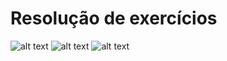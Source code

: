 # Resolução de exercícios
![alt text](https://github.com/yvesmuniz/estudosLinguagemC/blob/master/revisao/0001.jpg)
![alt text](https://github.com/yvesmuniz/estudosLinguagemC/blob/master/revisao/0002.jpg)
![alt text](hhttps://github.com/yvesmuniz/estudosLinguagemC/blob/master/revisao/0003.jpg)
